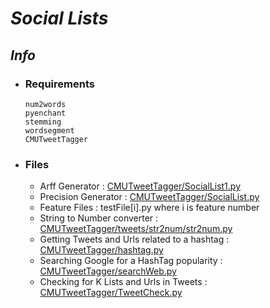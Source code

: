 # _Social Lists_

## **_Info_**  
  *	### **Requirements**
  
  		num2words
        pyenchant
        stemming
        wordsegment
        CMUTweetTagger

  *	### **Files**  

  	  * Arff Generator : [CMUTweetTagger/SocialList1.py](http://github.com/SummerProject16/project/blob/master/CMUTweetTagger/socialList1.py)  
      * Precision Generator : [CMUTweetTagger/SocialList.py](http://github.com/SummerProject16/project/blob/master/CMUTweetTagger/socialList.py)  
      * Feature Files : testFile[i].py where i is feature number  
      * String to Number converter : [CMUTweetTagger/tweets/str2num/str2num.py](http://github.com/SummerProject16/project/blob/master/CMUTweetTagger/tweets/str2num/str2num.py)  
      * Getting Tweets and Urls related to a hashtag : [CMUTweetTagger/hashtag.py](http://github.com/SummerProject16/project/blob/master/CMUTweetTagger/hashtag.py)  
      * Searching Google for a HashTag popularity : [CMUTweetTagger/searchWeb.py](http://github.com/SummerProject16/project/blob/master/CMUTweetTagger/searchWeb.py)  
      * Checking for K Lists and Urls in Tweets : [CMUTweetTagger/TweetCheck.py](http://github.com/SummerProject16/project/blob/master/CMUTweetTagger/TweetCheck.py)
